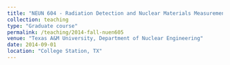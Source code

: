 ```yaml
---
title: "NEUN 604 - Radiation Detection and Nuclear Materials Measurement"
collection: teaching
type: "Graduate course"
permalink: /teaching/2014-fall-nuen605
venue: "Texas A&M University, Department of Nuclear Engineering"
date: 2014-09-01
location: "College Station, TX"
---
```

